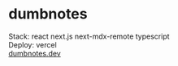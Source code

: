 # dumbnotes

Stack: react next.js next-mdx-remote typescript<br>
Deploy: vercel<br>
[dumbnotes.dev](https://dumbnotes.dev)
